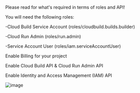 Please read for what's required in terms of roles and API!

You will need the following roles:

  -Cloud Build Service Account (roles/cloudbuild.builds.builder)
  
  -Cloud Run Admin (roles/run.admin)
  
  -Service Account User (roles/iam.serviceAccountUser)
  
Enable Billing for your project

Enable Cloud Build API & Cloud Run Admin API

Enable Identity and Access Management (IAM) API


![image](https://github.com/user-attachments/assets/8c07363b-44fc-4a47-8256-b7ac68551d98)


